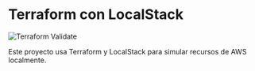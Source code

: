 # Terraform con LocalStack

![Terraform Validate](https://github.com/tu-usuario/terraform-localstack/actions/workflows/terraform-validate.yml/badge.svg)

Este proyecto usa Terraform y LocalStack para simular recursos de AWS localmente.
